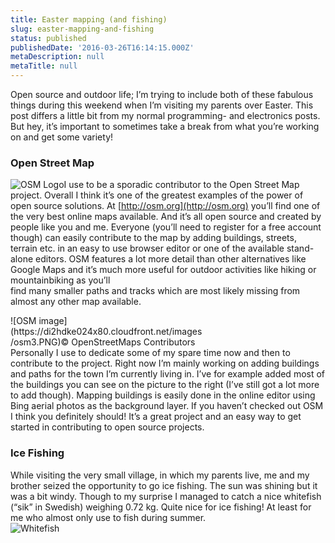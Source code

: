 ```yaml
---
title: Easter mapping (and fishing)
slug: easter-mapping-and-fishing
status: published
publishedDate: '2016-03-26T16:14:15.000Z'
metaDescription: null
metaTitle: null
---
```


Open source and outdoor life; I’m trying to include both of these fabulous things during this weekend when I’m visiting my parents over Easter. This post differs a little bit from my normal programming- and electronics posts. But hey, it’s important to sometimes take a break from what you’re working on and get some variety!

### Open Street Map

![OSM Logo](https://upload.wikimedia.org/wikipedia/commons/thumb/b/b0/Openstreetmap_logo.svg/240px-Openstreetmap_logo.svg.png)I use to be a sporadic contributor to the Open Street Map project. Overall I think it’s one of the greatest examples of the power of open source solutions. At [http://osm.org](http://osm.org) you’ll find one of the very best online maps available. And it’s all open source and created by people like you and me. Everyone (you’ll need to register for a free account though) can easily contribute to the map by adding buildings, streets, terrain etc. in an easy to use browser editor or one of the available stand-alone editors. OSM features a lot more detail than other alternatives like Google Maps and it’s much more useful for outdoor activities like hiking or mountainbiking as you’ll  
 find many smaller paths and tracks which are most likely missing from almost any other map available.

<div class="wp-caption alignright" style="width: 310px">![OSM image](https://di2hdke024x80.cloudfront.net/images/osm3.PNG)© OpenStreetMaps Contributors

</div>Personally I use to dedicate some of my spare time now and then to contribute to the project. Right now I’m mainly working on adding buildings and paths for the town I’m currently living in. I’ve for example added most of the buildings you can see on the picture to the right (I’ve still got a lot more to add though). Mapping buildings is easily done in the online editor using Bing aerial photos as the background layer. If you haven’t checked out OSM I think you definitely should! It’s a great project and an easy way to get started in contributing to open source projects.

### Ice Fishing

While visiting the very small village, in which my parents live, me and my brother seized the opportunity to go ice fishing. The sun was shining but it was a bit windy. Though to my surprise I managed to catch a nice whitefish (“sik” in Swedish) weighing 0.72 kg. Quite nice for ice fishing! At least for me who almost only use to fish during summer.  
![Whitefish](http://di2hdke024x80.cloudfront.net/images/sik_2016-03-26.jpg)


